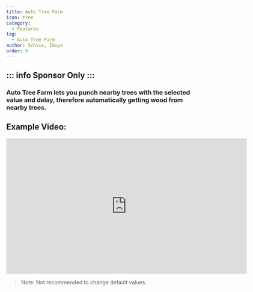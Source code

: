 ```yaml
---
title: Auto Tree Farm
icon: tree
category:
  - Features
tag:
  - Auto Tree Farm
author: Schvis, Ikuyo
order: 9
---
```

::: info Sponsor Only
:::
---
### Auto Tree Farm lets you punch nearby trees with the selected value and delay, therefore automatically getting wood from nearby trees.

## Example Video:

<div class="iframe-container"><iframe width="640" height="360" src="https://www.youtube.com/embed/v95_NOxc4do?list=PL5eI1Tb64p56g27qfYk7VuFTz4FK6YrKa" title="Korepi - Auto Tree Farm" frameborder="0" allow="accelerometer; autoplay; clipboard-write; encrypted-media; gyroscope; picture-in-picture; web-share" allowfullscreen></iframe></div>

> Note: Not recommended to change default values.
